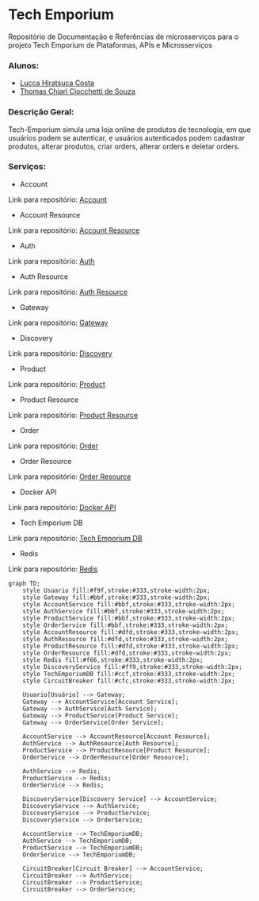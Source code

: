 # Tech Emporium
Repositório de Documentação e Referências de microsserviços para o projeto Tech Emporium de Plataformas, APIs e Microsserviços

### Alunos:
- [Lucca Hiratsuca Costa](https://github.com/LuccaHiratsuca)
- [Thomas Chiari Ciocchetti de Souza](https://github.com/thomaschiari)

### Descrição Geral:
Tech-Emporium simula uma loja online de produtos de tecnologia, em que usuários podem se autenticar, e usuários autenticados podem cadastrar produtos, alterar produtos, criar orders, alterar orders e deletar orders. 

### Serviços: 
- Account

Link para repositório: [Account](https://github.com/LuccaHiratsuca/platform.store.account)

- Account Resource

Link para repositório: [Account Resource](https://github.com/LuccaHiratsuca/platform.store.account-resource)

- Auth

Link para repositório: [Auth](https://github.com/LuccaHiratsuca/platform.store.auth)

- Auth Resource

Link para repositório: [Auth Resource](https://github.com/LuccaHiratsuca/platform.store.auth-resource)

- Gateway

Link para repositório: [Gateway](https://github.com/LuccaHiratsuca/platform.store.gateway)

- Discovery

Link para repositório: [Discovery](https://github.com/LuccaHiratsuca/platform.store.discovery)

- Product

Link para repositório: [Product](https://github.com/thomaschiari/platform.tech-emporium.products)

- Product Resource

Link para repositório: [Product Resource](https://github.com/thomaschiari/platform.tech-emporium.product-resource)

- Order

Link para repositório: [Order](https://github.com/thomaschiari/platform.tech-emporium.orders)

- Order Resource

Link para repositório: [Order Resource](https://github.com/thomaschiari/platform.tech-emporium.order-resource)

- Docker API

Link para repositório: [Docker API](https://github.com/LuccaHiratsuca/platform.store.docker-api)

- Tech Emporium DB

Link para repositório: [Tech Emporium DB](https://github.com/thomaschiari/platform.tech-emporium.db)

- Redis

Link para repositório: [Redis](https://github.com/LuccaHiratsuca/platform.tech-emporium.redis)


```mermaid
graph TD;
    style Usuario fill:#f9f,stroke:#333,stroke-width:2px;
    style Gateway fill:#bbf,stroke:#333,stroke-width:2px;
    style AccountService fill:#bbf,stroke:#333,stroke-width:2px;
    style AuthService fill:#bbf,stroke:#333,stroke-width:2px;
    style ProductService fill:#bbf,stroke:#333,stroke-width:2px;
    style OrderService fill:#bbf,stroke:#333,stroke-width:2px;
    style AccountResource fill:#dfd,stroke:#333,stroke-width:2px;
    style AuthResource fill:#dfd,stroke:#333,stroke-width:2px;
    style ProductResource fill:#dfd,stroke:#333,stroke-width:2px;
    style OrderResource fill:#dfd,stroke:#333,stroke-width:2px;
    style Redis fill:#f66,stroke:#333,stroke-width:2px;
    style DiscoveryService fill:#ff9,stroke:#333,stroke-width:2px;
    style TechEmporiumDB fill:#ccf,stroke:#333,stroke-width:2px;
    style CircuitBreaker fill:#cfc,stroke:#333,stroke-width:2px;

    Usuario[Usuário] --> Gateway;
    Gateway --> AccountService[Account Service];
    Gateway --> AuthService[Auth Service];
    Gateway --> ProductService[Product Service];
    Gateway --> OrderService[Order Service];
    
    AccountService --> AccountResource[Account Resource];
    AuthService --> AuthResource[Auth Resource];
    ProductService --> ProductResource[Product Resource];
    OrderService --> OrderResource[Order Resource];
    
    AuthService --> Redis;
    ProductService --> Redis;
    OrderService --> Redis;

    DiscoveryService[Discovery Service] --> AccountService;
    DiscoveryService --> AuthService;
    DiscoveryService --> ProductService;
    DiscoveryService --> OrderService;
    
    AccountService --> TechEmporiumDB;
    AuthService --> TechEmporiumDB;
    ProductService --> TechEmporiumDB;
    OrderService --> TechEmporiumDB;
    
    CircuitBreaker[Circuit Breaker] --> AccountService;
    CircuitBreaker --> AuthService;
    CircuitBreaker --> ProductService;
    CircuitBreaker --> OrderService;
